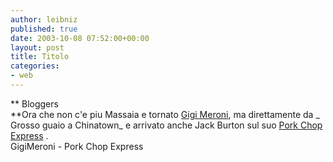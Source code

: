 ```yaml
---
author: leibniz
published: true
date: 2003-10-08 07:52:00+00:00
layout: post
title: Titolo
categories:
- web
---
```


 **   Bloggers   
**Ora che non c'e piu Massaia e tornato  [   Gigi Meroni](http://gigimeroni.blogspot.com/), ma direttamente da  _ Grosso guaio a Chinatown_ e arrivato anche Jack Burton sul suo  [   Pork Chop Express](http://jackburton.splinder.it/)   .   
GigiMeroni - Pork Chop Express
